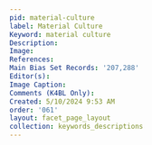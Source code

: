 ```yaml
---
pid: material-culture
label: Material Culture
Keyword: material culture
Description: 
Image: 
References: 
Main Bias Set Records: '207,288'
Editor(s): 
Image Caption: 
Comments (K4BL Only): 
Created: 5/10/2024 9:53 AM
order: '061'
layout: facet_page_layout
collection: keywords_descriptions
---
```

